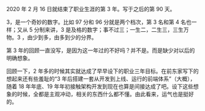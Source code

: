 2020 年 2 月 16 日就结束了职业生涯的第 3 年。写于之后的第 90 天。

3，是一个奇妙的数字。比如 97 分和 96 分就是两个档次，第 3 名和第 4 名也一样；又从 5 分制来讲，3 是及格的数字；事不过三；一生二，二生三，三生万物。3 ，由少到多，由多到少的分界。

第 3 年的回顾一直没写，是因为这一年过的不好吗？并不是。而是缺少对以后的明确想象。

回顾一下，2 年多的时候其实就达成了早早设下的职业三年目标。在前东家写下的想起来还有些羞耻的“3 年后搭建一套从开发到上线、运行的前端体系”（大概），随着 18 年年底、19 年年初接触架构开发到现在也算是间接达成了吧。设下这些想象的时候，全都是主观冲动，相关的东西什么都不懂。由此看来，运气也是挺好的。